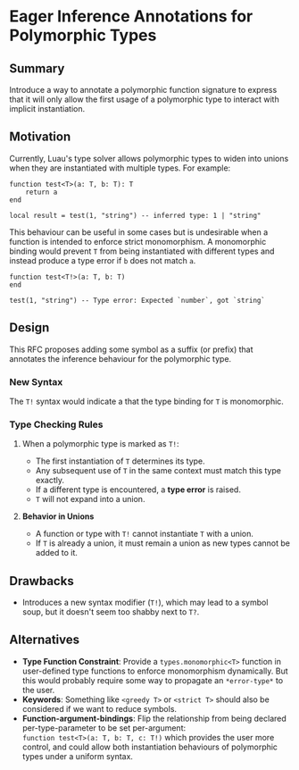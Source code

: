 # Eager Inference Annotations for Polymorphic Types

## Summary  

Introduce a way to annotate a polymorphic function signature to express that it will only allow the first usage of a polymorphic type to interact with implicit instantiation.

## Motivation  

Currently, Luau's type solver allows polymorphic types to widen into unions when they are instantiated with multiple types. For example:  

```luau
function test<T>(a: T, b: T): T
    return a
end

local result = test(1, "string") -- inferred type: 1 | "string"
```

This behaviour can be useful in some cases but is undesirable when a function is intended to enforce strict monomorphism. A monomorphic binding would prevent `T` from being instantiated with different types and instead produce a type error if `b` does not match `a`.  

```luau
function test<T!>(a: T, b: T)
end

test(1, "string") -- Type error: Expected `number`, got `string`
```

## Design  

This RFC proposes adding some symbol as a suffix (or prefix) that annotates the inference behaviour for the polymorphic type.

### New Syntax  

The `T!` syntax would indicate a that the type binding for `T` is monomorphic.

### Type Checking Rules  

1. When a polymorphic type is marked as `T!`:
   - The first instantiation of `T` determines its type.
   - Any subsequent use of `T` in the same context must match this type exactly.
   - If a different type is encountered, a **type error** is raised.
   - `T` will not expand into a union.

2. **Behavior in Unions**  
   - A function or type with `T!` cannot instantiate `T` with a union.
   - If `T` is already a union, it must remain a union as new types cannot be added to it.

## Drawbacks  

- Introduces a new syntax modifier (`T!`), which may lead to a symbol soup, but it doesn't seem too shabby next to `T?`.

## Alternatives  

- **Type Function Constraint**: Provide a `types.monomorphic<T>` function in user-defined type functions to enforce monomorphism dynamically. But this would probably require some way to propagate an `*error-type*` to the user.
- **Keywords**: Something like `<greedy T>` or `<strict T>` should also be considered if we want to reduce symbols.
- **Function-argument-bindings**: Flip the relationship from being declared per-type-parameter to be set per-argument:<br>`function test<T>(a: T, b: T, c: T!)` which provides the user more control, and could allow both instantiation behaviours of polymorphic types under a uniform syntax.
